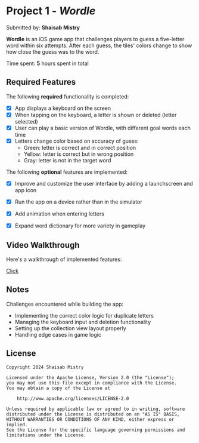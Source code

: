 # Project 1 - *Wordle*

Submitted by: **Shaisab Mistry**

**Wordle** is an iOS game app that challenges players to guess a five-letter word within six attempts. After each guess, the tiles' colors change to show how close the guess was to the word.

Time spent: **5** hours spent in total

## Required Features

The following **required** functionality is completed:

- [x] App displays a keyboard on the screen
- [x] When tapping on the keyboard, a letter is shown or deleted (letter selected)
- [x] User can play a basic version of Wordle, with different goal words each time
- [x] Letters change color based on accuracy of guess:
  - Green: letter is correct and in correct position
  - Yellow: letter is correct but in wrong position
  - Gray: letter is not in the target word

The following **optional** features are implemented:

- [x] Improve and customize the user interface by adding a launchscreen and app icon
- [x] Run the app on a device rather than in the simulator
- [x] Add animation when entering letters
- [x] Expand word dictionary for more variety in gameplay


## Video Walkthrough

Here's a walkthrough of implemented features:

<div>
    <a href="https://www.awesomescreenshot.com/video/37049544?key=05ac89097aaff9254575e2bb326b5d91">
      Click
    </a>
</div>

## Notes

Challenges encountered while building the app:

- Implementing the correct color logic for duplicate letters
- Managing the keyboard input and deletion functionality
- Setting up the collection view layout properly
- Handling edge cases in game logic

## License

    Copyright 2024 Shaisab Mistry

    Licensed under the Apache License, Version 2.0 (the "License");
    you may not use this file except in compliance with the License.
    You may obtain a copy of the License at

        http://www.apache.org/licenses/LICENSE-2.0

    Unless required by applicable law or agreed to in writing, software
    distributed under the License is distributed on an "AS IS" BASIS,
    WITHOUT WARRANTIES OR CONDITIONS OF ANY KIND, either express or implied.
    See the License for the specific language governing permissions and
    limitations under the License.
